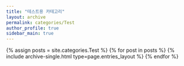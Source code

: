 ```yaml
---
title: "테스트용 카테고리"
layout: archive
permalink: categories/Test
author_profile: true
sidebar_main: true
---
```


{% assign posts = site.categories.Test %}
{% for post in posts %} {% include archive-single.html type=page.entries_layout %} {% endfor %}